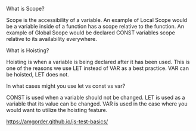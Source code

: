 What is Scope?

Scope is the accessibility of a variable. An example of Local Scope would be a variable inside of a function has a scope relative to the function. An example of Global Scope would be declared CONST variables scope relative to its availability everywhere.

What is Hoisting?

Hoisting is when a variable is being declared after it has been used. This is one of the reasons we use LET instead of VAR as a best practice. VAR can be hoisted, LET does not.

In what cases might you use let vs const vs var?

CONST is used when a variable should not be changed. LET is used as a variable that its value can be changed. VAR is used in the case where you would want to utilize the hoisting feature.   

https://amgorder.github.io/js-test-basics/